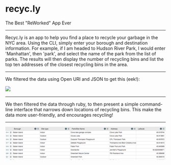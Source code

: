 # recyc.ly
The Best "ReWorked" App Ever
***
Recyc.ly is an app to help you find a place to recycle your garbage in the NYC area. Using the CLI,
simply enter your borough and destination information. For example, if I am headed to Hudson River Park, I would enter 'Manhattan', then 'park', and select the name of the park from the list of parks. The results will then display the number of recycling bins and list the top ten addresses of the closest recycling bins in the area.
***


We filtered the data using Open URI and JSON to get this (eek!):

![](unformatted.png)
***
We then filtered the data through ruby, to then present a simple command-line interface that narrows down locations of recycling bins. This make the data more user-friendly, and encourages recycling!
***
![](bin_data.png)
